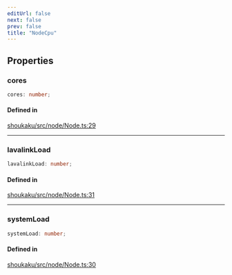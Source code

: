 ```yaml
---
editUrl: false
next: false
prev: false
title: "NodeCpu"
---
```


## Properties

<a id="cores" name="cores"></a>

### cores

```ts
cores: number;
```

#### Defined in

[shoukaku/src/node/Node.ts:29](https://github.com/shipgirlproject/shoukaku/blob/9d5588e950f8b8cbe3cdd5386a275943ff6fdba1/src/node/Node.ts#L29)

***

<a id="lavalinkload" name="lavalinkload"></a>

### lavalinkLoad

```ts
lavalinkLoad: number;
```

#### Defined in

[shoukaku/src/node/Node.ts:31](https://github.com/shipgirlproject/shoukaku/blob/9d5588e950f8b8cbe3cdd5386a275943ff6fdba1/src/node/Node.ts#L31)

***

<a id="systemload" name="systemload"></a>

### systemLoad

```ts
systemLoad: number;
```

#### Defined in

[shoukaku/src/node/Node.ts:30](https://github.com/shipgirlproject/shoukaku/blob/9d5588e950f8b8cbe3cdd5386a275943ff6fdba1/src/node/Node.ts#L30)
